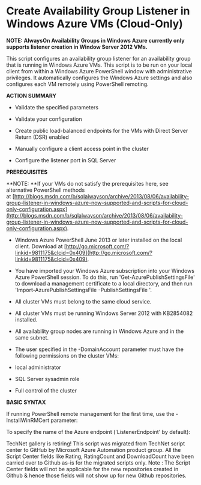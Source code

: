 ﻿Create Availability Group Listener in Windows Azure VMs (Cloud-Only)
====================================================================

            
**NOTE: AlwaysOn Availability Groups in Windows Azure currently only supports listener creation in Window Server 2012 VMs.**

This script configures an availability group listener for an availability group that is running in Windows Azure VMs. This script is to be run on your local client from within a Windows Azure PowerShell window with administrative privileges. It automatically
 configures the Windows Azure settings and also configures each VM remotely using PowerShell remoting.

**ACTION SUMMARY**

  *  Validate the specified parameters 
  *  Validate your configuration 
  *  Create public load-balanced endpoints for the VMs with Direct Server Return (DSR) enabled

  *  Manually configure a client access point in the cluster 
  *  Configure the listener port in SQL Server 

**PREREQUISITES**


**NOTE: **If your VMs do not satisfy the prerequisites here, see alternative PowerShell methods at [http://blogs.msdn.com/b/sqlalwayson/archive/2013/08/06/availability-group-listener-in-windows-azure-now-supported-and-scripts-for-cloud-only-configuration.aspx](http://blogs.msdn.com/b/sqlalwayson/archive/2013/08/06/availability-group-listener-in-windows-azure-now-supported-and-scripts-for-cloud-only-configuration.aspx).


  *  Windows Azure PowerShell June 2013 or later installed on the local client. Download at
[http://go.microsoft.com/?linkid=9811175&clcid=0x409](http://go.microsoft.com/?linkid=9811175&clcid=0x409).

  *  You have imported your Windows Azure subscription into your Windows Azure PowerShell session. To do this, run 'Get-AzurePublishSettingsFile' to download a management certificate to a local directory, and then run 'Import-AzurePublishSettingsFile -PublishSettingsFile
 <filepath>'. 
  *  All cluster VMs must belong to the same cloud service. 
  *  All cluster VMs must be running Windows Server 2012 with KB2854082 installed.

  *  All availability group nodes are running in Windows Azure and in the same subnet.

  *  The user specified in the -DomainAccount parameter must have the following permissions on the cluster VMs:

  *  local administrator 
  *  SQL Server sysadmin role 
  *  Full control of the cluster  

**BASIC SYNTAX**

If running PowerShell remote management for the first time, use the -InstallWinRMCert parameter:

To specify the name of the Azure endpoint ('ListenerEndpoint' by default):














        
    
TechNet gallery is retiring! This script was migrated from TechNet script center to GitHub by Microsoft Azure Automation product group. All the Script Center fields like Rating, RatingCount and DownloadCount have been carried over to Github as-is for the migrated scripts only. Note : The Script Center fields will not be applicable for the new repositories created in Github & hence those fields will not show up for new Github repositories.
